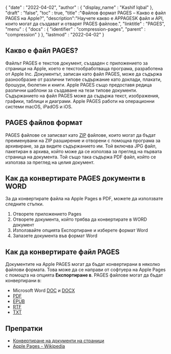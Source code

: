 {
  "date" : "2022-04-02",
  "author" : {
    "display_name" : "Kashif Iqbal"
},
  "draft" : "false",
  "toc" : true,
  "title" :"Файлов формат PAGES – Какво е файл PAGES на Apple?",
  "description":"Научете какво е APPAGESK файл и API, които могат да създават и отварят PAGES файлове.",
  "linktitle" : "PAGES",
  "menu" : {
    "docs" : {
      "identifier" : "compression-pages",
      "parent" : "compression"
}
},
  "lastmod" : "2022-04-02"
}

## Какво е файл PAGES?

Файлът PAGES е текстов документ, създаден с приложението за страници на Apple, което е текстообработваща програма, разработена от Apple Inc. Документът, записан като файл PAGES, може да съдържа разнообразие от различни типове съдържание като доклади, плакати, брошури, бюлетин и книги. Apple PAGES също предоставя редица различни шаблони за създаване на тези типове документи. Съдържанието на файл PAGES може да съдържа текст, изображения, графики, таблици и диаграми. Apple PAGES работи на операционни системи macOS, iPadOS и iOS.

## PAGES файлов формат

PAGES файлове се записват като [ZIP](/bg/compression/zip/) файлове, които могат да бъдат преименувани на ZIP разширение и отворени с помощна програма за архивиране, за да видите съдържанието им. Той включва JPG файл, пакетиран в архива, който може да се използва за преглед на първата страница на документа. Той също така съдържа PDF файл, който се използва за преглед на целия документ.

## Как да конвертирате PAGES документи в WORD

За да конвертирате файла на Apple Pages в PDF, можете да използвате следните стъпки.

1. Отворете приложението Pages
1. Отворете документа, който трябва да конвертирате в WORD документ
1. Използвайте опцията Експортиране и изберете формат Word
1. Запазете документа във формат Word

## Как да конвертирате файл PAGES

Документите на Apple PAGES могат да бъдат конвертирани в няколко файлови формата. Това може да се направи от софтуера на Apple Pages с помощта на опцията **Експортиране в**. PAGES файлове могат да бъдат конвертирани в:

* Microsoft Word [DOC](/bg/word-processing/doc/) и [DOCX](/bg/word-processing/docx/)
* [PDF](/bg/pdf/)
* [EPUB](/bg/ebook/epub/)
* [RTF](/bg/word-processing/rtf/)
* [TXT](/bg/word-processing/txt/)

## Препратки

* [Конвертиране на документи на страници](https://support.apple.com/en-us/HT202227)
* [Apple Pages - Wikipedia](https://en.wikipedia.org/wiki/Pages_(word_processor))

